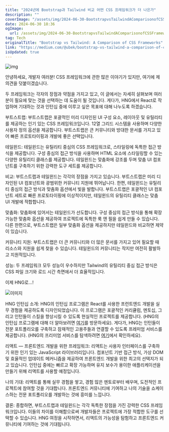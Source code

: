 ```yaml
---
title: "2024년에 Bootstrap과 Tailwind 비교 어떤 CSS 프레임워크가 더 나은가"
description: ""
coverImage: "/assets/img/2024-06-30-BootstrapvsTailwindAComparisonofCSSFrameworks_0.png"
date: 2024-06-30 18:36
ogImage:
  url: /assets/img/2024-06-30-BootstrapvsTailwindAComparisonofCSSFrameworks_0.png
tag: Tech
originalTitle: "Bootstrap vs Tailwind: A Comparison of CSS Frameworks"
link: "https://medium.com/@ubek/bootstrap-vs-tailwind-a-comparison-of-css-frameworks-e2c01e516a9f"
isUpdated: true
---
```


![img](/assets/img/2024-06-30-BootstrapvsTailwindAComparisonofCSSFrameworks_0.png)

안녕하세요, 개발자 여러분! CSS 프레임워크에 관한 많은 이야기가 있지만, 여기에 제 의견을 덧붙이겠습니다.

두 프레임워크는 각자의 장점과 약점을 가지고 있고, 이 글에서는 자세히 살펴보며 여러분이 필요에 맞는 것을 선택하는 데 도움이 될 것입니다. 게다가, HNG에서 React로 작업하며 기대하는 것과 인턴십 중에 이루고 싶은 목표에 대해 나누도록 하겠습니다.

부트스트랩:
부트스트랩은 포괄적인 미리 디자인된 UI 구성 요소, 레이아웃 및 유틸리티를 제공하는 인기 있는 CSS 프레임워크입니다. 12열 그리드 시스템을 사용하며 다양한 사용자 정의 옵션을 제공합니다. 부트스트랩은 큰 커뮤니티와 방대한 문서를 가지고 있어 빠른 프로토타이핑과 개발에 좋은 선택입니다.

<!-- seedividend - 사각형 -->

<ins class="adsbygoogle"
     style="display:block"
     data-ad-client="ca-pub-4877378276818686"
     data-ad-slot="1898504329"
     data-ad-format="auto"
     data-full-width-responsive="true"></ins>

<script>
     (adsbygoogle = window.adsbygoogle || []).push({});
</script>

테일윈드:
테일윈드는 유틸리티 중심의 CSS 프레임워크로, 스타일링에 독특한 접근 방식을 제공합니다. 구성 중심의 접근 방식을 사용하며 HTML 요소에 스타일링할 수 있는 다양한 유틸리티 클래스를 제공합니다. 테일윈드는 맞춤화에 강조를 두며 맞춤 UI 컴포넌트를 구축하기 위한 강력한 도구 세트를 제공합니다.

비교:
부트스트랩과 테일윈드는 각각의 장점을 가지고 있습니다. 부트스트랩은 미리 디자인된 UI 컴포넌트와 광범위한 커뮤니티 지원에 뛰어납니다. 한편, 테일윈드는 유틸리티 중심의 접근 방식과 맞춤화 옵션에서 빛을 발합니다. 부트스트랩은 포괄적인 UI 컴포넌트 세트로 빠른 프로토타이핑에 이상적이지만, 테일윈드의 유틸리티 클래스는 맞춤 UI 개발에 적합합니다.

맞춤화:
맞춤화에 있어서는 테일윈드가 선도합니다. 구성 중심의 접근 방식을 통해 확장 가능한 맞춤화 옵션을 제공하여 프로젝트에 독특한 룩 앤 필을 쉽게 만들 수 있습니다. 다른 한편으로, 부트스트랩은 일부 맞춤화 옵션을 제공하지만 테일윈드와 비교하면 제약이 있습니다.

커뮤니티 지원:
부트스트랩은 더 큰 커뮤니티와 더 많은 문서를 가지고 있어 필요할 때 리소스와 지원을 쉽게 찾을 수 있습니다. 테일윈드의 커뮤니티는 작지만 여전히 활발하고 지원적입니다.

<!-- seedividend - 사각형 -->

<ins class="adsbygoogle"
     style="display:block"
     data-ad-client="ca-pub-4877378276818686"
     data-ad-slot="1898504329"
     data-ad-format="auto"
     data-full-width-responsive="true"></ins>

<script>
     (adsbygoogle = window.adsbygoogle || []).push({});
</script>

성능:
두 프레임워크 모두 성능이 우수하지만 Tailwind의 유틸리티 중심 접근 방식은 CSS 파일 크기와 로드 시간 측면에서 더 효율적입니다.

이제 HNG로...!

![이미지](/assets/img/2024-06-30-BootstrapvsTailwindAComparisonofCSSFrameworks_1.png)

HNG 인턴십 소개:
HNG의 인턴십 프로그램은 React를 사용한 프런트엔드 개발을 실무 경험을 제공하도록 디자인되었습니다. 이 프로그램은 포괄적인 커리큘럼, 멘토십, 그리고 인턴들이 스킬을 향상시킬 수 있도록 현실적인 프로젝트를 제공합니다. (HNG의 인턴십 프로그램에 대해 더 알아보려면 [여기](https://hng.tech/internship)를 방문하세요). 게다가, HNG는 인턴들이 전문 포트폴리오를 구축하고 잠재적인 고용주들과 연결할 수 있도록 프레미엄 서비스를 제공합니다. (HNG의 프리미엄 서비스를 탐색하려면 [여기](https://hng.tech/premium)에서 확인하세요).

<!-- seedividend - 사각형 -->

<ins class="adsbygoogle"
     style="display:block"
     data-ad-client="ca-pub-4877378276818686"
     data-ad-slot="1898504329"
     data-ad-format="auto"
     data-full-width-responsive="true"></ins>

<script>
     (adsbygoogle = window.adsbygoogle || []).push({});
</script>

리액트 — 프론트엔드 개발을 위한 프레임워크:
리액트는 사용자 인터페이스를 구축하기 위한 인기 있는 JavaScript 라이브러리입니다. 컴포넌트 기반 접근 방식, 가상 DOM 및 효율적인 업데이트 메커니즘을 제공하여 프론트엔드 개발을 위한 최고의 선택지가 되고 있습니다. 인턴십 중에는 빠르고 확장 가능하며 유지 보수가 용이한 애플리케이션을 만들기 위해 리액트를 사용할 예정입니다.

나의 기대:
리액트를 통해 실무 경험을 쌓고, 경험 많은 멘토로부터 배우며, 도전적인 프로젝트에 참여할 것을 기대합니다. 프론트엔드 커뮤니티에 기여하고 나의 기술을 쇼케이스하는 전문 포트폴리오를 개발하는 것에 흥미를 느낍니다.

결론:
종합하면, 부트스트랩과 테일윈드는 각각 독특한 장점을 가진 강력한 CSS 프레임워크입니다. 이들의 차이를 이해함으로써 개발자들은 프로젝트에 가장 적합한 도구를 선택할 수 있습니다. HNG 여정을 시작하면서, 리액트의 가능성을 탐험하고 프론트엔드 커뮤니티에 기여하는 것에 기대됩니다.
